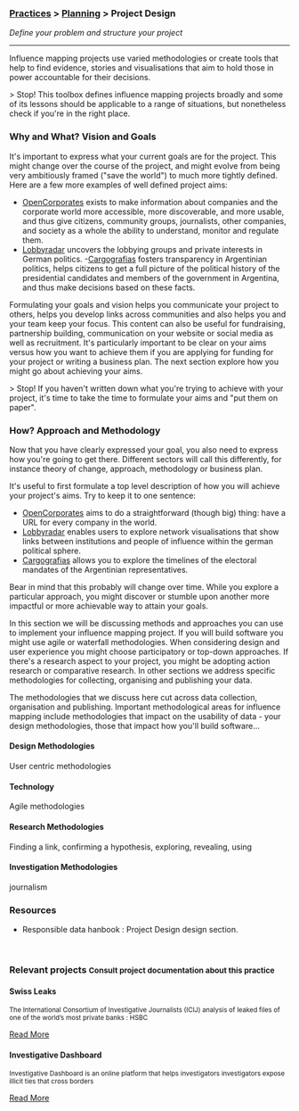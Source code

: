 ### [Practices](../../practices.html) > [Planning](../../practices.html#plan) > Project Design 

_Define your problem and structure your project_

____

Influence mapping projects use varied methodologies or create tools that help to find evidence, stories and visualisations that aim to hold those in power accountable for their decisions.

&gt; Stop! This toolbox defines influence mapping projects broadly and some of its lessons should be applicable to a range of situations, but nonetheless check if you&#39;re in the right place.

### Why and What? Vision and Goals

It&#39;s important to express what your current goals are for the project. This might change over the course of the project, and might evolve from being very ambitiously framed (&quot;save the world&quot;) to much more tightly defined. Here are a few more examples of well defined project aims:
 - [OpenCorporates](http://opencorporates.com) exists to make information about companies and the corporate world more accessible, more discoverable, and more usable, and thus give citizens, community groups, journalists, other companies, and society as a whole the ability to understand, monitor and regulate them.
 - [Lobbyradar](case_studies/lobbyradar.html) uncovers the lobbying groups and private interests in German politics.
 -[Cargografias](case_studies/cargografias.html) fosters transparency in Argentinian politics, helps citizens to get a full picture of the political history of the presidential candidates and members of the government in Argentina, and thus make decisions based on these facts.

Formulating your goals and vision helps you communicate your project to others, helps you develop links across communities and also helps you and your team keep your focus. This content can also be useful for fundraising, partnership building, communication on your website or social media as well as recruitment. It&#39;s particularly important to be clear on your aims versus how you want to achieve them if you are applying for funding for your project or writing a business plan. The next section explore how you might go about achieving your aims.

&gt; Stop! If you haven&#39;t written down what you&#39;re trying to achieve with your project, it&#39;s time to take the time to formulate your aims and &quot;put them on paper&quot;.

### How? Approach and Methodology

Now that you have clearly expressed your goal, you also need to express how you&#39;re going to get there. Different sectors will call this differently, for instance theory of change, approach, methodology or business plan. 

It&#39;s useful to first formulate a top level description of how you will achieve your project&#39;s aims. Try to keep it to one sentence:
 - [OpenCorporates](http://opencorporates.com) aims to do a straightforward (though big) thing: have a URL for every company in the world. 
 - [Lobbyradar](case_studies/lobbyradar.html) enables users to explore network visualisations that show links between institutions and people of influence within the german political sphere.
 - [Cargografias](case_studies/cargografias.html) allows you to explore the timelines of the electoral mandates of the Argentinian representatives.

Bear in mind that this probably will change over time. While you explore a particular approach, you might discover or stumble upon another more impactful or more achievable way to attain your goals.

In this section we will be discussing methods and approaches you can use to implement your influence mapping project. If you will build software you might use agile or waterfall methodologies. When considering design and user experience you might choose participatory or top-down approaches. If there&#39;s a research aspect to your project, you might be adopting action research or comparative research. In other sections we address specific methodologies for collecting, organising and publishing your data. 

The methodologies that we discuss here cut across data collection, organisation and publishing. Important methodological areas for influence mapping include methodologies that impact on the usability of data - your design methodologies, those that impact how you&#39;ll build software...

#### Design Methodologies

User centric methodologies

#### Technology

Agile methodologies

#### Research Methodologies

Finding a link, confirming a hypothesis, exploring, revealing, using

#### Investigation Methodologies

journalism

### Resources
 - Responsible data hanbook : Project Design design section.

</div></div><!-- dirty trick. close parent container and row--> 



































































































































<div class="container">
<div class="row">
<br>
<h3>Relevant projects <small>Consult project documentation about this practice</small></h3>
</div>
</div>

<div class="container-fluid">
<div class="row">
<div class="carousel">






<div>
<div class="panel panel-primary">
<div class="panel-heading">
<h4 class="panel-title">Swiss Leaks</h4>
</div>
<div class="panel-body">
<p><small>The International Consortium of Investigative Journalists (ICIJ) analysis of leaked files of one of the world’s most private banks : HSBC</small></p>
<a href="../../projects/swiss-leaks.html#documented-practices">Read More</a>
</div>
</div>
</div>









































































































<div>
<div class="panel panel-primary">
<div class="panel-heading">
<h4 class="panel-title">Investigative Dashboard</h4>
</div>
<div class="panel-body">
<p><small>Investigative Dashboard is an online platform that helps investigators investigators expose illicit ties that cross borders</small></p>
<a href="../../projects/investigative-dashboard.html#documented-practices">Read More</a>
</div>
</div>
</div>
















</div>
<br>
</div>
</div>



















































































































































































































<div class="container-fluid">
<div class="row">
<br>
<div class="carousel">

















































































































































































































</div>
</div>
</div>
<div class="container"><!-- dirty trick. reopen parent container -->
<div class="row">
</div><!--- group row -->
</div><!--- group container -->
<div class="container"><div class="row"><!-- dirty trick. reopen parent container and row -->